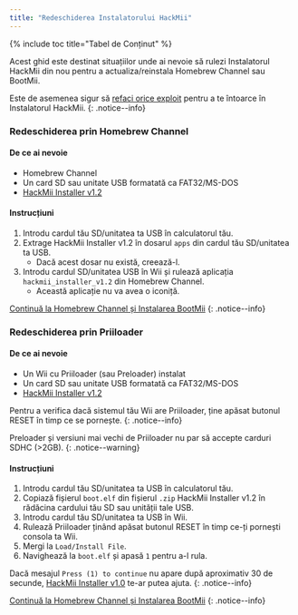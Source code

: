 ```yaml
---
title: "Redeschiderea Instalatorului HackMii"
---
```


{% include toc title="Tabel de Conținut" %}

Acest ghid este destinat situațiilor unde ai nevoie să rulezi Instalatorul HackMii din nou pentru a actualiza/reinstala Homebrew Channel sau BootMii.

Este de asemenea sigur să [refaci orice exploit](get-started) pentru a te întoarce în Instalatorul HackMii.
{: .notice--info}

### Redeschiderea prin Homebrew Channel

#### De ce ai nevoie

* Homebrew Channel
* Un card SD sau unitate USB formatată ca FAT32/MS-DOS
* [HackMii Installer v1.2](https://bootmii.org/download/)

#### Instrucțiuni

1. Introdu cardul tău SD/unitatea ta USB în calculatorul tău.
1. Extrage HackMii Installer v1.2 în dosarul `apps` din cardul tău SD/unitatea ta USB.
    + Dacă acest dosar nu există, creează-l.
1. Introdu cardul SD/unitatea USB în Wii și rulează aplicația `hackmii_installer_v1.2` din Homebrew Channel.
    + Această aplicație nu va avea o iconiță.

[Continuă la Homebrew Channel și Instalarea BootMii](hbc)
{: .notice--info}

### Redeschiderea prin Priiloader

#### De ce ai nevoie
* Un Wii cu Priiloader (sau Preloader) instalat
* Un card SD sau unitate USB formatată ca FAT32/MS-DOS
* [HackMii Installer v1.2](https://bootmii.org/download/)

Pentru a verifica dacă sistemul tău Wii are Priiloader, ține apăsat butonul RESET în timp ce se pornește.
{: .notice--info}

Preloader și versiuni mai vechi de Priiloader nu par să accepte carduri SDHC (>2GB).
{: .notice--warning}

#### Instrucțiuni

1. Introdu cardul tău SD/unitatea ta USB în calculatorul tău.
1. Copiază fișierul `boot.elf` din fișierul `.zip` HackMii Installer v1.2 în rădăcina cardului tău SD sau unității tale USB.
1. Introdu cardul tău SD/unitatea ta USB în Wii.
1. Rulează Priiloader ținând apăsat butonul RESET în timp ce-ți pornești consola ta Wii.
1. Mergi la `Load/Install File`.
1. Navighează la `boot.elf` și apasă `1` pentru a-l rula.

Dacă mesajul `Press (1) to continue` nu apare după aproximativ 30 de secunde, [HackMii Installer v1.0](https://bootmii.org/download/) te-ar putea ajuta.
{: .notice--info}

[Continuă la Homebrew Channel și Instalarea BootMii](hbc)
{: .notice--info}
